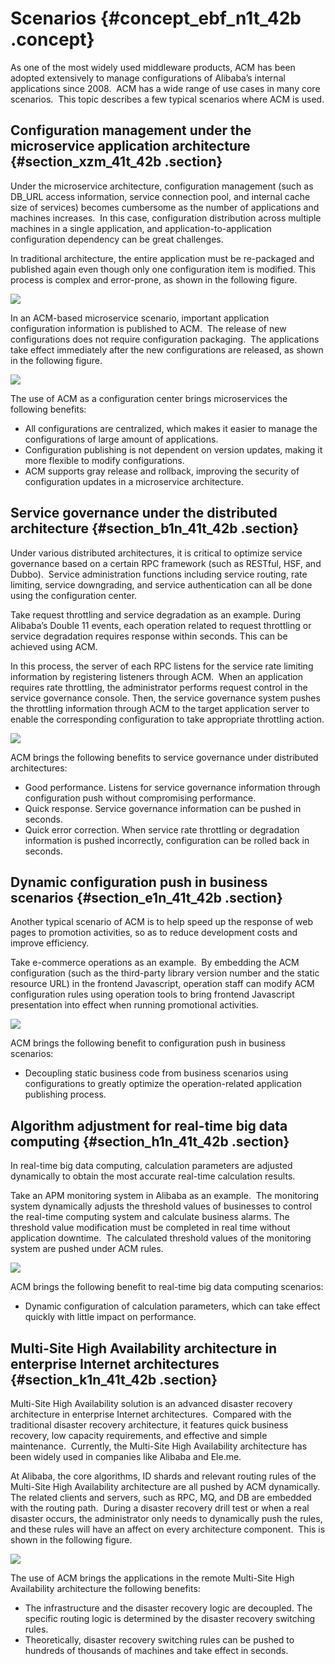 # Scenarios {#concept_ebf_n1t_42b .concept}

As one of the most widely used middleware products, ACM has been adopted extensively to manage configurations of Alibaba’s internal applications since 2008.  ACM has a wide range of use cases in many core scenarios.  This topic describes a few typical scenarios where ACM is used.

## Configuration management under the microservice application architecture {#section_xzm_41t_42b .section}

Under the microservice architecture, configuration management \(such as DB\_URL access information, service connection pool, and internal cache size of services\) becomes cumbersome as the number of applications and machines increases.  In this case, configuration distribution across multiple machines in a single application, and application-to-application configuration dependency can be great challenges.

In traditional architecture, the entire application must be re-packaged and published again even though only one configuration item is modified. This process is complex and error-prone, as shown in the following figure.

![](http://aliware-images.oss-cn-hangzhou.aliyuncs.com/acms/dg_config_update_traditional_en.png)

In an ACM-based microservice scenario, important application configuration information is published to ACM.  The release of new configurations does not require configuration packaging.  The applications take effect immediately after the new configurations are released, as shown in the following figure.

![](http://aliware-images.oss-cn-hangzhou.aliyuncs.com/acms/dg_config_update_acm_en.png)

The use of ACM as a configuration center brings microservices the following benefits:

-   All configurations are centralized, which makes it easier to manage the configurations of large amount of applications.
-   Configuration publishing is not dependent on version updates, making it more flexible to modify configurations.
-   ACM supports gray release and rollback, improving the security of configuration updates in a microservice architecture.

## Service governance under the distributed architecture {#section_b1n_41t_42b .section}

Under various distributed architectures, it is critical to optimize service governance based on a certain RPC framework \(such as RESTful, HSF, and Dubbo\).  Service administration functions including service routing, rate limiting, service downgrading, and service authentication can all be done using the configuration center.

Take request throttling and service degradation as an example. During Alibaba’s Double 11 events, each operation related to request throttling or service degradation requires response within seconds. This can be achieved using ACM.

In this process, the server of each RPC listens for the service rate limiting information by registering listeners through ACM.  When an application requires rate throttling, the administrator performs request control in the service governance console. Then, the service governance system pushes the throttling information through ACM to the target application server to enable the corresponding configuration to take appropriate throttling action.

![](http://aliware-images.oss-cn-hangzhou.aliyuncs.com/acms/dg_service_governance_en.png)

ACM brings the following benefits to service governance under distributed architectures:

-   Good performance. Listens for service governance information through configuration push without compromising performance.
-   Quick response. Service governance information can be pushed in seconds.
-   Quick error correction. When service rate throttling or degradation information is pushed incorrectly, configuration can be rolled back in seconds.

## Dynamic configuration push in business scenarios {#section_e1n_41t_42b .section}

Another typical scenario of ACM is to help speed up the response of web pages to promotion activities, so as to reduce development costs and improve efficiency.

Take e-commerce operations as an example.  By embedding the ACM configuration \(such as the third-party library version number and the static resource URL\) in the frontend Javascript, operation staff can modify ACM configuration rules using operation tools to bring frontend Javascript presentation into effect when running promotional activities.

![](http://aliware-images.oss-cn-hangzhou.aliyuncs.com/acms/dg_dynamic_push_en.png)

ACM brings the following benefit to configuration push in business scenarios:

-   Decoupling static business code from business scenarios using configurations to greatly optimize the operation-related application publishing process.

## Algorithm adjustment for real-time big data computing {#section_h1n_41t_42b .section}

In real-time big data computing, calculation parameters are adjusted dynamically to obtain the most accurate real-time calculation results.

Take an APM monitoring system in Alibaba as an example.  The monitoring system dynamically adjusts the threshold values of businesses to control the real-time computing system and calculate business alarms. The threshold value modification must be completed in real time without application downtime.  The calculated threshold values of the monitoring system are pushed under ACM rules.

![](http://aliware-images.oss-cn-hangzhou.aliyuncs.com/acms/dg_big_data_update_en.png)

ACM brings the following benefit to real-time big data computing scenarios:

-   Dynamic configuration of calculation parameters, which can take effect quickly with little impact on performance.

## Multi-Site High Availability architecture in enterprise Internet architectures {#section_k1n_41t_42b .section}

Multi-Site High Availability solution is an advanced disaster recovery architecture in enterprise Internet architectures.  Compared with the traditional disaster recovery architecture, it features quick business recovery, low capacity requirements, and effective and simple maintenance.  Currently, the Multi-Site High Availability architecture has been widely used in companies like Alibaba and Ele.me.

At Alibaba, the core algorithms, ID shards and relevant routing rules of the Multi-Site High Availability architecture are all pushed by ACM dynamically. The related clients and servers, such as RPC, MQ, and DB are embedded with the routing path.  During a disaster recovery drill test or when a real disaster occurs, the administrator only needs to dynamically push the rules, and these rules will have an affect on every architecture component.  This is shown in the following figure.

![](http://aliware-images.oss-cn-hangzhou.aliyuncs.com/acms/dg_msha_en.png)

The use of ACM brings the applications in the remote Multi-Site High Availability architecture the following benefits:

-   The infrastructure and the disaster recovery logic are decoupled. The specific routing logic is determined by the disaster recovery switching rules.
-   Theoretically, disaster recovery switching rules can be pushed to hundreds of thousands of machines and take effect in seconds.

